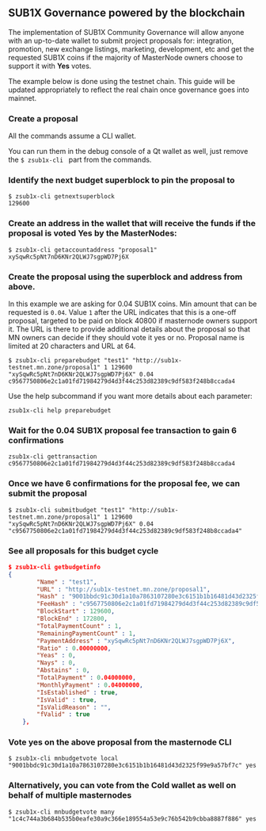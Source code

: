 ## SUB1X Governance powered by the blockchain

The implementation of SUB1X Community Governance will allow anyone with an up-to-date wallet to submit project proposals for: integration, promotion, new exchange listings, marketing, development, etc and get the requested SUB1X coins if the majority of MasterNode owners choose to support it with **Yes** votes.

The example below is done using the testnet chain. This guide will be updated appropriately to reflect the real chain once governance goes into mainnet. 

### Create a proposal

All the commands assume a CLI wallet.

You can run them in the debug console of a Qt wallet as well, just remove the `$ zsub1x-cli ` part from the commands.

### Identify the next budget superblock to pin the proposal to

```
$ zsub1x-cli getnextsuperblock
129600
```

### Create an address in the wallet that will receive the funds if the proposal is voted Yes by the MasterNodes:
```
$ zsub1x-cli getaccountaddress "proposal1"
xySqwRc5pNt7nD6KNr2QLWJ7sgpWD7Pj6X
```

### Create the proposal using the superblock and address from above. 

In this example we are asking for 0.04 SUB1X coins. Min amount that can be requested is `0.04`. Value `1` after the URL indicates that this is a one-off proposal, targeted to be paid on block 40800 if masternode owners support it.
The URL is there to provide additional details about the proposal so that MN owners can decide if they should vote it yes or no.
Proposal name is limited at 20 characters and URL at 64.
```
$ zsub1x-cli preparebudget "test1" "http://sub1x-testnet.mn.zone/proposal1" 1 129600 "xySqwRc5pNt7nD6KNr2QLWJ7sgpWD7Pj6X" 0.04
c9567750806e2c1a01fd71984279d4d3f44c253d82389c9df583f248b8ccada4
```

Use the help subcommand if you want more details about each parameter:
```
zsub1x-cli help preparebudget
```

### Wait for the 0.04 SUB1X proposal fee transaction to gain 6 confirmations
```
zsub1x-cli gettransaction c9567750806e2c1a01fd71984279d4d3f44c253d82389c9df583f248b8ccada4

```

### Once we have 6 confirmations for the proposal fee, we can submit the proposal
```
$ zsub1x-cli submitbudget "test1" "http://sub1x-testnet.mn.zone/proposal1" 1 129600 "xySqwRc5pNt7nD6KNr2QLWJ7sgpWD7Pj6X" 0.04 "c9567750806e2c1a01fd71984279d4d3f44c253d82389c9df583f248b8ccada4"
```

### See all proposals for this budget cycle
```json
$ zsub1x-cli getbudgetinfo
{
        "Name" : "test1",
        "URL" : "http://sub1x-testnet.mn.zone/proposal1",
        "Hash" : "9001bbdc91c30d1a10a7863107280e3c6151b1b16481d43d2325f99e9a57bf7c",
        "FeeHash" : "c9567750806e2c1a01fd71984279d4d3f44c253d82389c9df583f248b8ccada4",
        "BlockStart" : 129600,
        "BlockEnd" : 172800,
        "TotalPaymentCount" : 1,
        "RemainingPaymentCount" : 1,
        "PaymentAddress" : "xySqwRc5pNt7nD6KNr2QLWJ7sgpWD7Pj6X",
        "Ratio" : 0.00000000,
        "Yeas" : 0,
        "Nays" : 0,
        "Abstains" : 0,
        "TotalPayment" : 0.04000000,
        "MonthlyPayment" : 0.04000000,
        "IsEstablished" : true,
        "IsValid" : true,
        "IsValidReason" : "",
        "fValid" : true
    },

```

### Vote yes on the above proposal from the masternode CLI
```
$ zsub1x-cli mnbudgetvote local "9001bbdc91c30d1a10a7863107280e3c6151b1b16481d43d2325f99e9a57bf7c" yes
```

### Alternatively, you can vote from the Cold wallet as well on behalf of multiple masternodes
```
$ zsub1x-cli mnbudgetvote many "1c4c744a3b684b535b0eafe30a9c366e189554a53e9c76b542b9cbba8887f886" yes
```
